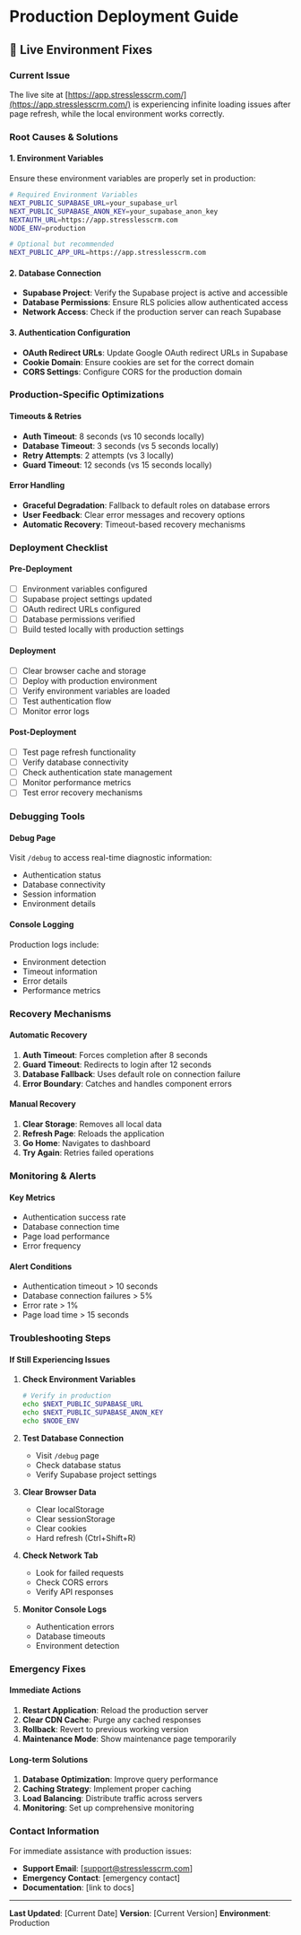 # Production Deployment Guide

## 🚀 **Live Environment Fixes**

### **Current Issue**
The live site at [https://app.stresslesscrm.com/](https://app.stresslesscrm.com/) is experiencing infinite loading issues after page refresh, while the local environment works correctly.

### **Root Causes & Solutions**

#### 1. **Environment Variables**
Ensure these environment variables are properly set in production:

```bash
# Required Environment Variables
NEXT_PUBLIC_SUPABASE_URL=your_supabase_url
NEXT_PUBLIC_SUPABASE_ANON_KEY=your_supabase_anon_key
NEXTAUTH_URL=https://app.stresslesscrm.com
NODE_ENV=production

# Optional but recommended
NEXT_PUBLIC_APP_URL=https://app.stresslesscrm.com
```

#### 2. **Database Connection**
- **Supabase Project**: Verify the Supabase project is active and accessible
- **Database Permissions**: Ensure RLS policies allow authenticated access
- **Network Access**: Check if the production server can reach Supabase

#### 3. **Authentication Configuration**
- **OAuth Redirect URLs**: Update Google OAuth redirect URLs in Supabase
- **Cookie Domain**: Ensure cookies are set for the correct domain
- **CORS Settings**: Configure CORS for the production domain

### **Production-Specific Optimizations**

#### **Timeouts & Retries**
- **Auth Timeout**: 8 seconds (vs 10 seconds locally)
- **Database Timeout**: 3 seconds (vs 5 seconds locally)
- **Retry Attempts**: 2 attempts (vs 3 locally)
- **Guard Timeout**: 12 seconds (vs 15 seconds locally)

#### **Error Handling**
- **Graceful Degradation**: Fallback to default roles on database errors
- **User Feedback**: Clear error messages and recovery options
- **Automatic Recovery**: Timeout-based recovery mechanisms

### **Deployment Checklist**

#### **Pre-Deployment**
- [ ] Environment variables configured
- [ ] Supabase project settings updated
- [ ] OAuth redirect URLs configured
- [ ] Database permissions verified
- [ ] Build tested locally with production settings

#### **Deployment**
- [ ] Clear browser cache and storage
- [ ] Deploy with production environment
- [ ] Verify environment variables are loaded
- [ ] Test authentication flow
- [ ] Monitor error logs

#### **Post-Deployment**
- [ ] Test page refresh functionality
- [ ] Verify database connectivity
- [ ] Check authentication state management
- [ ] Monitor performance metrics
- [ ] Test error recovery mechanisms

### **Debugging Tools**

#### **Debug Page**
Visit `/debug` to access real-time diagnostic information:
- Authentication status
- Database connectivity
- Session information
- Environment details

#### **Console Logging**
Production logs include:
- Environment detection
- Timeout information
- Error details
- Performance metrics

### **Recovery Mechanisms**

#### **Automatic Recovery**
1. **Auth Timeout**: Forces completion after 8 seconds
2. **Guard Timeout**: Redirects to login after 12 seconds
3. **Database Fallback**: Uses default role on connection failure
4. **Error Boundary**: Catches and handles component errors

#### **Manual Recovery**
1. **Clear Storage**: Removes all local data
2. **Refresh Page**: Reloads the application
3. **Go Home**: Navigates to dashboard
4. **Try Again**: Retries failed operations

### **Monitoring & Alerts**

#### **Key Metrics**
- Authentication success rate
- Database connection time
- Page load performance
- Error frequency

#### **Alert Conditions**
- Authentication timeout > 10 seconds
- Database connection failures > 5%
- Error rate > 1%
- Page load time > 15 seconds

### **Troubleshooting Steps**

#### **If Still Experiencing Issues**

1. **Check Environment Variables**
   ```bash
   # Verify in production
   echo $NEXT_PUBLIC_SUPABASE_URL
   echo $NEXT_PUBLIC_SUPABASE_ANON_KEY
   echo $NODE_ENV
   ```

2. **Test Database Connection**
   - Visit `/debug` page
   - Check database status
   - Verify Supabase project settings

3. **Clear Browser Data**
   - Clear localStorage
   - Clear sessionStorage
   - Clear cookies
   - Hard refresh (Ctrl+Shift+R)

4. **Check Network Tab**
   - Look for failed requests
   - Check CORS errors
   - Verify API responses

5. **Monitor Console Logs**
   - Authentication errors
   - Database timeouts
   - Environment detection

### **Emergency Fixes**

#### **Immediate Actions**
1. **Restart Application**: Reload the production server
2. **Clear CDN Cache**: Purge any cached responses
3. **Rollback**: Revert to previous working version
4. **Maintenance Mode**: Show maintenance page temporarily

#### **Long-term Solutions**
1. **Database Optimization**: Improve query performance
2. **Caching Strategy**: Implement proper caching
3. **Load Balancing**: Distribute traffic across servers
4. **Monitoring**: Set up comprehensive monitoring

### **Contact Information**
For immediate assistance with production issues:
- **Support Email**: [support@stresslesscrm.com]
- **Emergency Contact**: [emergency contact]
- **Documentation**: [link to docs]

---

**Last Updated**: [Current Date]
**Version**: [Current Version]
**Environment**: Production 